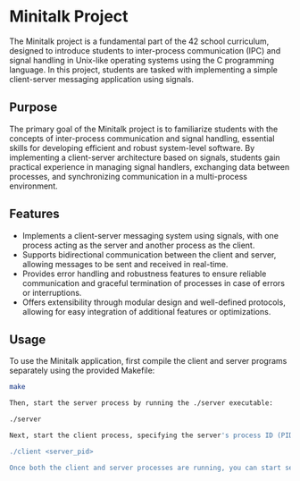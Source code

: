 # Minitalk Project

The Minitalk project is a fundamental part of the 42 school curriculum, designed to introduce students to inter-process communication (IPC) and signal handling in Unix-like operating systems using the C programming language. In this project, students are tasked with implementing a simple client-server messaging application using signals.

## Purpose

The primary goal of the Minitalk project is to familiarize students with the concepts of inter-process communication and signal handling, essential skills for developing efficient and robust system-level software. By implementing a client-server architecture based on signals, students gain practical experience in managing signal handlers, exchanging data between processes, and synchronizing communication in a multi-process environment.

## Features

- Implements a client-server messaging system using signals, with one process acting as the server and another process as the client.
- Supports bidirectional communication between the client and server, allowing messages to be sent and received in real-time.
- Provides error handling and robustness features to ensure reliable communication and graceful termination of processes in case of errors or interruptions.
- Offers extensibility through modular design and well-defined protocols, allowing for easy integration of additional features or optimizations.

## Usage

To use the Minitalk application, first compile the client and server programs separately using the provided Makefile:

```bash
make

Then, start the server process by running the ./server executable:

./server

Next, start the client process, specifying the server's process ID (PID) as a command-line argument:

./client <server_pid>

Once both the client and server processes are running, you can start sending messages between them using the client program.

